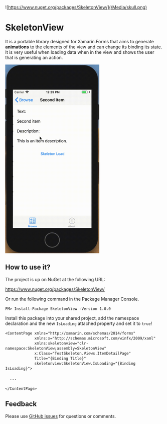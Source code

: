 ![https://www.nuget.org/packages/SkeletonView/](/Media/skull.png)

# SkeletonView
It is a portable library designed for Xamarin.Forms that aims to generate **animations** to the elements of the view and can change its binding its state.  It is very useful when loading data when in the view and shows the user that is generating an action.

<img src="./Media/video.gif" width="300" height="600" />

## How to use it?

The project is up on NuGet at the following URL:

https://www.nuget.org/packages/SkeletonView/

Or run the following command in the Package Manager Console.

    PM> Install-Package SkeletonView -Version 1.0.0

Install this package into your shared project, add the namespace declaration and the new `IsLoading` attached property and set it to `true`!

```
<ContentPage xmlns="http://xamarin.com/schemas/2014/forms"
             xmlns:x="http://schemas.microsoft.com/winfx/2009/xaml"
             xmlns:skeletonview="clr-namespace:SkeletonView;assembly=SkeletonView"
             x:Class="TestSkeleton.Views.ItemDetailPage" 
             Title="{Binding Title}"
             skeletonview:SkeletonView.IsLoading="{Binding IsLoading}">
             
  ...
             
</ContentPage>
```

## Feedback

Please use [GitHub issues](https://github.com/roswer13/SkeletonView/issues) for questions or comments.

